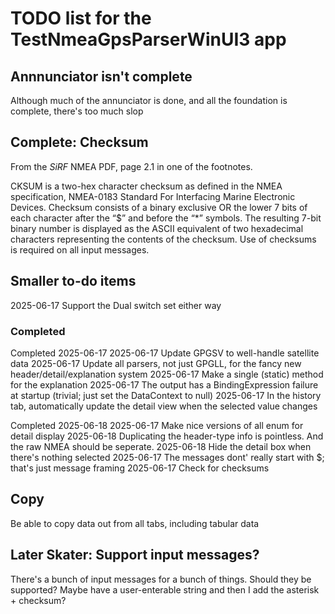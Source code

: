 ﻿
# TODO list for the TestNmeaGpsParserWinUI3 app

## Annnunciator isn't complete

Although much of the annunciator is done, and all the foundation is complete, there's too much slop

## Complete: Checksum

From the *SiRF* NMEA PDF, page 2.1 in one of the footnotes.

CKSUM is a two-hex character checksum as defined in the NMEA specification, NMEA-0183 Standard For Interfacing 
Marine Electronic Devices. Checksum consists of a binary exclusive OR the lower 7 bits of each character after the “$” 
and before the “*” symbols. The resulting 7-bit binary number is displayed as the ASCII equivalent of two hexadecimal 
characters representing the contents of the checksum. Use of checksums is required on all input messages.


## Smaller to-do items

2025-06-17 Support the Dual switch set either way

### Completed

Completed 2025-06-17
2025-06-17 Update GPGSV to well-handle satellite data 
2025-06-17 Update all parsers, not just GPGLL, for the fancy new header/detail/explanation system
2025-06-17 Make a single (static) method for the explanation
2025-06-17 The output has a BindingExpression failure at startup (trivial; just set the DataContext to null)
2025-06-17 In the history tab, automatically update the detail view when the selected value changes

Completed 2025-06-18
2025-06-17 Make nice versions of all enum for detail display
2025-06-18 Duplicating the header-type info is pointless. And the raw NMEA should be seperate.
2025-06-18 Hide the detail box when there's nothing selected
2025-06-17 The messages dont' really start with $; that's just message framing
2025-06-17 Check for checksums     


## Copy

Be able to copy data out from all tabs, including tabular data


## Later Skater: Support input messages?

There's a bunch of input messages for a bunch of things. Should they be supported?
Maybe have a user-enterable string and then I add the asterisk + checksum?
